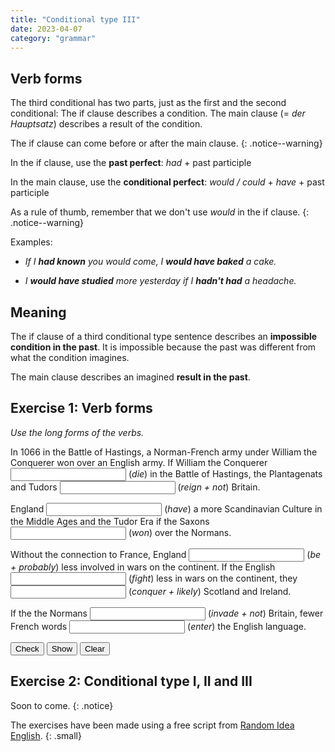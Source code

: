 ```yaml
---
title: "Conditional type III"
date: 2023-04-07
category: "grammar"
---
```


## Verb forms

The third conditional has two parts, just as the first and the second
conditional: The if clause describes a condition. The main clause (= _der
Hauptsatz_) describes a result of the condition.

The if clause can come before or after the main clause.
{: .notice--warning}

In the if clause, use the **past perfect**: _had_ + past participle

In the main clause, use the **conditional perfect**: _would / could_ + _have_ +
past participle

As a rule of thumb, remember that we don't use _would_ in the if clause.
{: .notice--warning}

Examples:

- _If I **had known** you would come, I **would have baked** a cake._

- _I **would have studied** more yesterday if I **hadn't had** a headache._

## Meaning

The if clause of a third conditional type sentence describes an **impossible
condition in the past**. It is impossible because the past was different from
what the condition imagines.

The main clause describes an imagined **result in the past**.

## Exercise 1: Verb forms

<!-- JS: Define answers -->
<script type="text/javascript">
  var clickedWord=""
  var ansA = []
  ansA[1]=[
    "had died", "would not have reigned",
    "would have had", "had won",
    "would probably have been",
    "had fought", "would likely have conquered",
    "had not invaded", "would have entered"
    ]
</script>

<!-- The main exercise -->

_Use the long forms of the verbs._

In 1066 in the Battle of Hastings, a Norman-French army under William the
Conquerer won over an English army. If William the Conquerer <input type="text"
class="gap-s" id="ex1AnsBox0"> (_die_) in the Battle of Hastings, the
Plantagenats and Tudors <input type="text" class="gap-l" id="ex1AnsBox1">
(_reign + not_) Britain.

England <input type="text" class="gap-m" id="ex1AnsBox2"> (_have_) a more
Scandinavian Culture in the Middle Ages and the Tudor Era if the Saxons <input
type="text" class="gap-s" id="ex1AnsBox3"> (_won_) over the Normans.

Without the connection to France, England <input type="text" class="gap-l"
id="ex1AnsBox4"> (_be + probably_) less involved in wars on the continent. If
the English <input type="text" class="gap-m" id="ex1AnsBox5"> (_fight_) less in
wars on the continent, they <input type="text" class="gap-l" id="ex1AnsBox6">
(_conquer + likely_) Scotland and Ireland.

If the the Normans <input type="text" class="gap-m" id="ex1AnsBox7"> (_invade +
not_) Britain, fewer French words <input type="text" class="gap-m"
id="ex1AnsBox8"> (_enter_) the English language.

<!-- Buttons and feedback area -->
<div style="margin:10px 0;">
  <input type="button" class="btn--primary" value="Check" onclick="checkAnsBoxAnswers(1)">
  <input type="button" class="btn--primary" value="Show" onclick="showAnsBoxAnswers(1)">
  <input type="button" class="btn--primary" value="Clear" onclick="clearAnsBoxAnswers(1)">
</div>
<span id="messageArea1">
</span>

## Exercise 2: Conditional type I, II and III

Soon to come.
{: .notice}

<!-- Attribution -->
The exercises have been made using a free script from [Random Idea
English](http://random-idea-english.blogspot.com).
{: .small}

